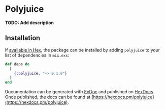 # Polyjuice

**TODO: Add description**

## Installation

If [available in Hex](https://hex.pm/docs/publish), the package can be installed
by adding `polyjuice` to your list of dependencies in `mix.exs`:

```elixir
def deps do
  [
    {:polyjuice, "~> 0.1.0"}
  ]
end
```

Documentation can be generated with [ExDoc](https://github.com/elixir-lang/ex_doc)
and published on [HexDocs](https://hexdocs.pm). Once published, the docs can
be found at [https://hexdocs.pm/polyjuice](https://hexdocs.pm/polyjuice).

